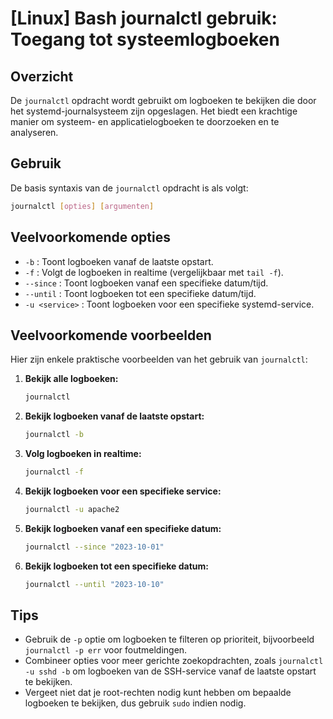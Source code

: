 # [Linux] Bash journalctl gebruik: Toegang tot systeemlogboeken

## Overzicht
De `journalctl` opdracht wordt gebruikt om logboeken te bekijken die door het systemd-journalsysteem zijn opgeslagen. Het biedt een krachtige manier om systeem- en applicatielogboeken te doorzoeken en te analyseren.

## Gebruik
De basis syntaxis van de `journalctl` opdracht is als volgt:

```bash
journalctl [opties] [argumenten]
```

## Veelvoorkomende opties
- `-b` : Toont logboeken vanaf de laatste opstart.
- `-f` : Volgt de logboeken in realtime (vergelijkbaar met `tail -f`).
- `--since` : Toont logboeken vanaf een specifieke datum/tijd.
- `--until` : Toont logboeken tot een specifieke datum/tijd.
- `-u <service>` : Toont logboeken voor een specifieke systemd-service.

## Veelvoorkomende voorbeelden
Hier zijn enkele praktische voorbeelden van het gebruik van `journalctl`:

1. **Bekijk alle logboeken:**
   ```bash
   journalctl
   ```

2. **Bekijk logboeken vanaf de laatste opstart:**
   ```bash
   journalctl -b
   ```

3. **Volg logboeken in realtime:**
   ```bash
   journalctl -f
   ```

4. **Bekijk logboeken voor een specifieke service:**
   ```bash
   journalctl -u apache2
   ```

5. **Bekijk logboeken vanaf een specifieke datum:**
   ```bash
   journalctl --since "2023-10-01"
   ```

6. **Bekijk logboeken tot een specifieke datum:**
   ```bash
   journalctl --until "2023-10-10"
   ```

## Tips
- Gebruik de `-p` optie om logboeken te filteren op prioriteit, bijvoorbeeld `journalctl -p err` voor foutmeldingen.
- Combineer opties voor meer gerichte zoekopdrachten, zoals `journalctl -u sshd -b` om logboeken van de SSH-service vanaf de laatste opstart te bekijken.
- Vergeet niet dat je root-rechten nodig kunt hebben om bepaalde logboeken te bekijken, dus gebruik `sudo` indien nodig.